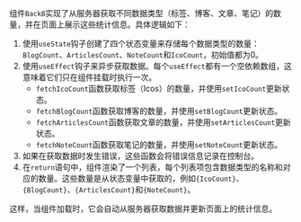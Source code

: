 组件`BackB`实现了从服务器获取不同数据类型（标签、博客、文章、笔记）的数量，并在页面上展示这些统计信息。具体逻辑如下：

1. 使用`useState`钩子创建了四个状态变量来存储每个数据类型的数量：`BlogCount`、`ArticlesCount`、`NoteCount`和`IcoCount`，初始值都为0。
2. 使用`useEffect`钩子来异步获取数据。每个`useEffect`都有一个空依赖数组，这意味着它们只在组件挂载时执行一次。
   - `fetchIcoCount`函数获取标签（Icos）的数量，并使用`setIcoCount`更新状态。
   - `fetchBlogCount`函数获取博客的数量，并使用`setBlogCount`更新状态。
   - `fetchArticlesCount`函数获取文章的数量，并使用`setArticlesCount`更新状态。
   - `fetchNoteCount`函数获取笔记的数量，并使用`setNoteCount`更新状态。
3. 如果在获取数据时发生错误，这些函数会将错误信息记录在控制台。
4. 在`return`语句中，组件渲染了一个列表，每个列表项包含数据类型的名称和对应的数量。这些数量是从状态变量中获取的，例如`{IcoCount}`、`{BlogCount}`、`{ArticlesCount}`和`{NoteCount}`。

这样，当组件加载时，它会自动从服务器获取数据并更新页面上的统计信息。